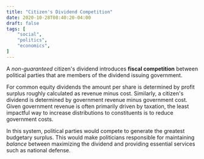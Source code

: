 ```yaml
---
title: "Citizen's Dividend Competition"
date: 2020-10-28T08:40:20-04:00
draft: false
tags: [
	"social",
	"politics",
	"economics",
]
---
```


A _non-guaranteed_ citizen's dividend introduces **fiscal competition** between political parties that are members of the dividend issuing government.

For common equity dividends the amount per share is determined by profit surplus roughly calculated as revenue minus cost. Similarly, a citizen's dividend is determined by government revenue minus government cost. Given government revenue is often primarily driven by taxation, the least impactful way to increase distributions to constituents is to reduce government costs.

In this system, political parties would compete to generate the greatest budgetary surplus. This would make politicians responsible for maintaining _balance_ between maximizing the dividend and providing essential services such as national defense.